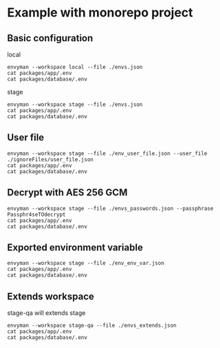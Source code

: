 # Example with monorepo project
## Basic configuration

local
```
envyman --workspace local --file ./envs.json
cat packages/app/.env
cat packages/database/.env
```

stage
```
envyman --workspace stage --file ./envs.json
cat packages/app/.env
cat packages/database/.env
```

## User file
```
envyman --workspace stage --file ./env_user_file.json --user_file ./ignoreFiles/user_file.json
cat packages/app/.env
cat packages/database/.env
```
## Decrypt with AES 256 GCM 
```
envyman --workspace stage --file ./envs_passwords.json --passphrase Passphr4seTOdecrypt
cat packages/app/.env
cat packages/database/.env
```
## Exported environment variable
```
envyman --workspace stage --file ./env_env_var.json
cat packages/app/.env
cat packages/database/.env
```
## Extends workspace
stage-qa will extends stage
```
envyman --workspace stage-qa --file ./envs_extends.json
cat packages/app/.env
cat packages/database/.env
```